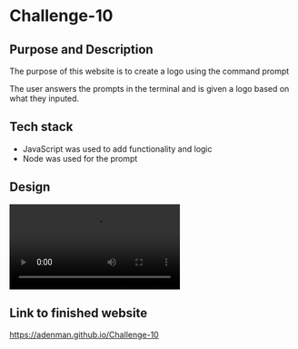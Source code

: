 # Challenge-10

## Purpose and Description

The purpose of this website is to create a logo using the command prompt

The user answers the prompts in the terminal and is given a logo based on what they inputed. 

## Tech stack

* JavaScript was used to add functionality and logic
* Node was used for the prompt


## Design


<video controls src="Assets/bandicam 2024-09-05 16-07-24-400.mp4" title="Title"></video>



## Link to finished website
https://adenman.github.io/Challenge-10
